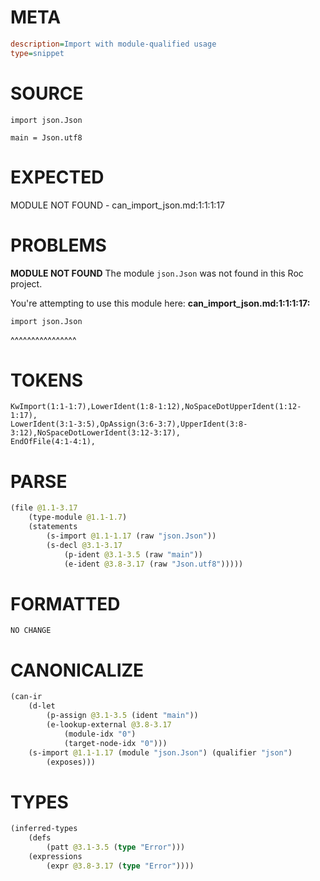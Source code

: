 # META
~~~ini
description=Import with module-qualified usage
type=snippet
~~~
# SOURCE
~~~roc
import json.Json

main = Json.utf8
~~~
# EXPECTED
MODULE NOT FOUND - can_import_json.md:1:1:1:17
# PROBLEMS
**MODULE NOT FOUND**
The module `json.Json` was not found in this Roc project.

You're attempting to use this module here:
**can_import_json.md:1:1:1:17:**
```roc
import json.Json
```
^^^^^^^^^^^^^^^^


# TOKENS
~~~zig
KwImport(1:1-1:7),LowerIdent(1:8-1:12),NoSpaceDotUpperIdent(1:12-1:17),
LowerIdent(3:1-3:5),OpAssign(3:6-3:7),UpperIdent(3:8-3:12),NoSpaceDotLowerIdent(3:12-3:17),
EndOfFile(4:1-4:1),
~~~
# PARSE
~~~clojure
(file @1.1-3.17
	(type-module @1.1-1.7)
	(statements
		(s-import @1.1-1.17 (raw "json.Json"))
		(s-decl @3.1-3.17
			(p-ident @3.1-3.5 (raw "main"))
			(e-ident @3.8-3.17 (raw "Json.utf8")))))
~~~
# FORMATTED
~~~roc
NO CHANGE
~~~
# CANONICALIZE
~~~clojure
(can-ir
	(d-let
		(p-assign @3.1-3.5 (ident "main"))
		(e-lookup-external @3.8-3.17
			(module-idx "0")
			(target-node-idx "0")))
	(s-import @1.1-1.17 (module "json.Json") (qualifier "json")
		(exposes)))
~~~
# TYPES
~~~clojure
(inferred-types
	(defs
		(patt @3.1-3.5 (type "Error")))
	(expressions
		(expr @3.8-3.17 (type "Error"))))
~~~
